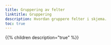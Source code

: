 ```yaml
---
title: Gruppering av felter
linktitle: Gruppering
description: Hvordan gruppere felter i skjema.
toc: true
---
```


{{% children description="true" %}}
